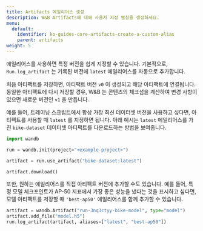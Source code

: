 ```yaml
---
title: Artifacts 에일리어스 생성
description: W&B Artifacts에 대해 사용자 지정 별칭을 생성하세요.
menu:
  default:
    identifier: ko-guides-core-artifacts-create-a-custom-alias
    parent: artifacts
weight: 5
---
```


에일리어스를 사용하면 특정 버전을 쉽게 지정할 수 있습니다. 기본적으로, `Run.log_artifact` 는 기록된 버전에 `latest` 에일리어스를 자동으로 추가합니다.

처음 아티팩트를 저장하면, 아티팩트 버전 `v0` 이 생성되고 해당 아티팩트에 연결됩니다. 동일한 아티팩트에 다시 저장할 경우, W&B 는 콘텐츠의 체크섬을 계산하여 변경 사항이 있으면 새로운 버전인 `v1` 을 만듭니다.

예를 들어, 트레이닝 스크립트에서 항상 가장 최신 데이터셋 버전을 사용하고 싶다면, 아티팩트를 사용할 때 `latest` 를 지정하면 됩니다. 아래 예시는 `latest` 에일리어스를 가진 `bike-dataset` 데이터셋 아티팩트를 다운로드하는 방법을 보여줍니다.

```python
import wandb

run = wandb.init(project="<example-project>")

artifact = run.use_artifact("bike-dataset:latest")

artifact.download()
```

또한, 원하는 에일리어스를 직접 아티팩트 버전에 추가할 수도 있습니다. 예를 들어, 특정 모델 체크포인트가 AP-50 지표에서 가장 좋은 성능을 냈다는 것을 표시하고 싶다면, 모델 아티팩트를 저장할 때 `'best-ap50'` 에일리어스를 함께 추가할 수 있습니다.

```python
artifact = wandb.Artifact("run-3nq3ctyy-bike-model", type="model")
artifact.add_file("model.h5")
run.log_artifact(artifact, aliases=["latest", "best-ap50"])
```